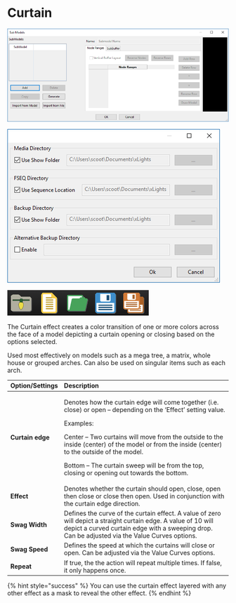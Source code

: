 # Curtain

![Icon](../../.gitbook/assets/image%20%28756%29.png)

![Sequencer Grid](../../.gitbook/assets/image%20%28357%29.png)

![](../../.gitbook/assets/image%20%28438%29.png)

The Curtain effect creates a color transition of one or more colors across the face of a model depicting a curtain opening or closing based on the options selected.

Used most effectively on models such as a mega tree, a matrix, whole house or grouped arches. Can also be used on singular items such as each arch.

<table>
  <thead>
    <tr>
      <th style="text-align:left"><b>Option/Settings</b>
      </th>
      <th style="text-align:left">Description</th>
    </tr>
  </thead>
  <tbody>
    <tr>
      <td style="text-align:left"><b>Curtain edge</b>
      </td>
      <td style="text-align:left">
        <p>Denotes how the curtain edge will come together (i.e. close) or open &#x2013;
          depending on the &#x2018;Effect&#x2019; setting value.
          <br />
        </p>
        <p>Examples:</p>
        <p>Center &#x2013; Two curtains will move from the outside to the inside
          (center) of the model or from the inside (center) to the outside of the
          model.</p>
        <p>Bottom &#x2013; The curtain sweep will be from the top, closing or opening
          out towards the bottom.</p>
      </td>
    </tr>
    <tr>
      <td style="text-align:left"><b>Effect</b>
      </td>
      <td style="text-align:left">Denotes whether the curtain should open, close, open then close or close
        then open. Used in conjunction with the curtain edge direction.</td>
    </tr>
    <tr>
      <td style="text-align:left"><b>Swag Width</b>
      </td>
      <td style="text-align:left">Defines the curve of the curtain effect. A value of zero will depict a
        straight curtain edge. A value of 10 will depict a curved curtain edge
        with a sweeping drop. Can be adjusted via the Value Curves options.</td>
    </tr>
    <tr>
      <td style="text-align:left"><b>Swag Speed</b>
      </td>
      <td style="text-align:left">Defines the speed at which the curtains will close or open. Can be adjusted
        via the Value Curves options.</td>
    </tr>
    <tr>
      <td style="text-align:left"><b>Repeat</b>
      </td>
      <td style="text-align:left">If true, the the action will repeat multiple times. If false, it only
        happens once.</td>
    </tr>
  </tbody>
</table>{% hint style="success" %}
You can use the curtain effect layered with any other effect as a mask to reveal the other effect.
{% endhint %}

